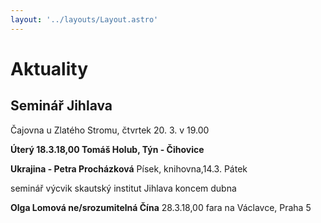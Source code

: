 ```yaml
---
layout: '../layouts/Layout.astro'
---
```


# Aktuality

## Seminář Jihlava
Čajovna u Zlatého Stromu, čtvrtek 20. 3. v 19.00

**Úterý 18.3.18,00 Tomáš Holub, Týn - Čihovice**

**Ukrajina - Petra Procházková**
Písek, knihovna,14.3. Pátek

seminář výcvik skautský institut Jihlava koncem dubna

**Olga Lomová ne/srozumitelná Čína** 28.3.18,00 fara na Václavce, Praha 5







